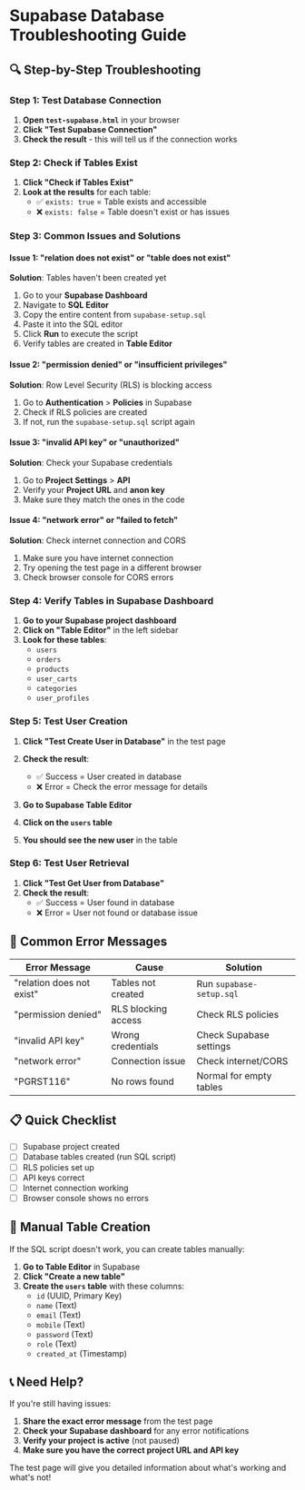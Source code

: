 # Supabase Database Troubleshooting Guide

## 🔍 Step-by-Step Troubleshooting

### Step 1: Test Database Connection
1. **Open `test-supabase.html`** in your browser
2. **Click "Test Supabase Connection"**
3. **Check the result** - this will tell us if the connection works

### Step 2: Check if Tables Exist
1. **Click "Check if Tables Exist"** 
2. **Look at the results** for each table:
   - ✅ `exists: true` = Table exists and accessible
   - ❌ `exists: false` = Table doesn't exist or has issues

### Step 3: Common Issues and Solutions

#### Issue 1: "relation does not exist" or "table does not exist"
**Solution**: Tables haven't been created yet
1. Go to your **Supabase Dashboard**
2. Navigate to **SQL Editor**
3. Copy the entire content from `supabase-setup.sql`
4. Paste it into the SQL editor
5. Click **Run** to execute the script
6. Verify tables are created in **Table Editor**

#### Issue 2: "permission denied" or "insufficient privileges"
**Solution**: Row Level Security (RLS) is blocking access
1. Go to **Authentication** > **Policies** in Supabase
2. Check if RLS policies are created
3. If not, run the `supabase-setup.sql` script again

#### Issue 3: "invalid API key" or "unauthorized"
**Solution**: Check your Supabase credentials
1. Go to **Project Settings** > **API**
2. Verify your **Project URL** and **anon key**
3. Make sure they match the ones in the code

#### Issue 4: "network error" or "failed to fetch"
**Solution**: Check internet connection and CORS
1. Make sure you have internet connection
2. Try opening the test page in a different browser
3. Check browser console for CORS errors

### Step 4: Verify Tables in Supabase Dashboard

1. **Go to your Supabase project dashboard**
2. **Click on "Table Editor"** in the left sidebar
3. **Look for these tables**:
   - `users`
   - `orders` 
   - `products`
   - `user_carts`
   - `categories`
   - `user_profiles`

### Step 5: Test User Creation

1. **Click "Test Create User in Database"** in the test page
2. **Check the result**:
   - ✅ Success = User created in database
   - ❌ Error = Check the error message for details

3. **Go to Supabase Table Editor**
4. **Click on the `users` table**
5. **You should see the new user** in the table

### Step 6: Test User Retrieval

1. **Click "Test Get User from Database"**
2. **Check the result**:
   - ✅ Success = User found in database
   - ❌ Error = User not found or database issue

## 🚨 Common Error Messages

| Error Message | Cause | Solution |
|----------------|-------|----------|
| "relation does not exist" | Tables not created | Run `supabase-setup.sql` |
| "permission denied" | RLS blocking access | Check RLS policies |
| "invalid API key" | Wrong credentials | Check Supabase settings |
| "network error" | Connection issue | Check internet/CORS |
| "PGRST116" | No rows found | Normal for empty tables |

## 📋 Quick Checklist

- [ ] Supabase project created
- [ ] Database tables created (run SQL script)
- [ ] RLS policies set up
- [ ] API keys correct
- [ ] Internet connection working
- [ ] Browser console shows no errors

## 🔧 Manual Table Creation

If the SQL script doesn't work, you can create tables manually:

1. **Go to Table Editor** in Supabase
2. **Click "Create a new table"**
3. **Create the `users` table** with these columns:
   - `id` (UUID, Primary Key)
   - `name` (Text)
   - `email` (Text)
   - `mobile` (Text)
   - `password` (Text)
   - `role` (Text)
   - `created_at` (Timestamp)

## 📞 Need Help?

If you're still having issues:
1. **Share the exact error message** from the test page
2. **Check your Supabase dashboard** for any error notifications
3. **Verify your project is active** (not paused)
4. **Make sure you have the correct project URL and API key**

The test page will give you detailed information about what's working and what's not!



